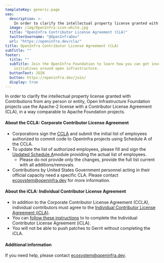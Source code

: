 ```yaml
---
templateKey: generic-page
seo:
  description: >-
    In order to clarify the intellectual property license granted with Contributions from any person or entity, Open Infrastructure Foundation projects use the Apache-2 license with a Contributor License Agreement (CLA), in a way comparable to Apache Foundation projects.
  image: /img/OpenInfra-icon-white.jpg
  title: "OpenInfra Contributor License Agreement (CLA)"
  twitterUsername: "@OpenInfraDev"
  url: "https://openinfra.dev/cla/"
title: OpenInfra Contributor License Agreement (CLA)
subTitle: ""
footer:
  title: ""
  subTitle: Join the OpenInfra Foundation to learn how you can get involved in
    initiatives around open infrastructure.
  buttonText: JOIN
  button: https://openinfra.dev/join/
  display: true
---
```


In order to clarify the intellectual property license granted with Contributions from any person or entity, Open Infrastructure Foundation projects use the Apache-2 license with a Contributor License Agreement (CLA), in a way comparable to Apache Foundation projects.

#### About the CCLA: Corporate Contributor License Agreement

- Corporations sign the [CCLA](https://openstack.na1.echosign.com/public/hostedForm?formid=56JUVGT95E78X5) and submit the initial list of employees authorized to commit code to OpenInfra projects using Schedule A of the CCLA.
- To update the list of authorized employees, please fill and sign the [Updated Schedule A](https://openstack.echosign.com/public/hostedForm?formid=56JUVP6K4Z6P4C)module providing the actual list of employees.
  - Please do not provide only the changes, provide the full list current with all additions/removals.
- Contributions by United States Government personnel acting in their official capacity need a specific CLA. Please contact [ecosystem@openinfra.dev](mailto:ecosystem@openinfra.dev) for more information.

#### About the iCLA: Individual Contributor License Agreement

- In addition to the Corporate Contributor License Agreement (CCLA), individual contributors must agree to the [Individual Contributor License Agreement (iCLA)](https://review.opendev.org/static/cla.html).
- You can [follow these instructions](https://docs.openstack.org/contributors/common/setup-gerrit.html#individual-contributor-license-agreement) to to complete the Individual Contributor License Agreement (iCLA).
- You will not be able to push patches to Gerrit without completing the iCLA.

#### Additional information

If you need help, please contact [ecosystem@openinfra.dev](mailto:ecosystem@openinfra.dev).
